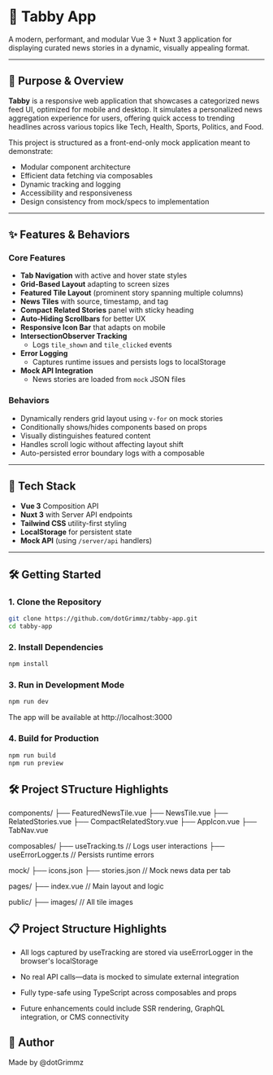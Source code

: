# 📰 Tabby App

A modern, performant, and modular Vue 3 + Nuxt 3 application for displaying curated news stories in a dynamic, visually appealing format.

---

## 🚀 Purpose & Overview

**Tabby** is a responsive web application that showcases a categorized news feed UI, optimized for mobile and desktop. It simulates a personalized news aggregation experience for users, offering quick access to trending headlines across various topics like Tech, Health, Sports, Politics, and Food.

This project is structured as a front-end-only mock application meant to demonstrate:

- Modular component architecture
- Efficient data fetching via composables
- Dynamic tracking and logging
- Accessibility and responsiveness
- Design consistency from mock/specs to implementation

---

## ✨ Features & Behaviors

### Core Features

- **Tab Navigation** with active and hover state styles
- **Grid-Based Layout** adapting to screen sizes
- **Featured Tile Layout** (prominent story spanning multiple columns)
- **News Tiles** with source, timestamp, and tag
- **Compact Related Stories** panel with sticky heading
- **Auto-Hiding Scrollbars** for better UX
- **Responsive Icon Bar** that adapts on mobile
- **IntersectionObserver Tracking**
  - Logs `tile_shown` and `tile_clicked` events
- **Error Logging**
  - Captures runtime issues and persists logs to localStorage
- **Mock API Integration**
  - News stories are loaded from `mock` JSON files

### Behaviors

- Dynamically renders grid layout using `v-for` on mock stories
- Conditionally shows/hides components based on props
- Visually distinguishes featured content
- Handles scroll logic without affecting layout shift
- Auto-persisted error boundary logs with a composable

---

## 🧪 Tech Stack

- **Vue 3** Composition API
- **Nuxt 3** with Server API endpoints
- **Tailwind CSS** utility-first styling
- **LocalStorage** for persistent state
- **Mock API** (using `/server/api` handlers)

---

## 🛠️ Getting Started

### 1. Clone the Repository

```bash
git clone https://github.com/dotGrimmz/tabby-app.git
cd tabby-app
```

### 2. Install Dependencies

```bash
npm install
```

### 3. Run in Development Mode

```bash
npm run dev
```

The app will be available at http://localhost:3000

### 4. Build for Production

```bash
npm run build
npm run preview
```

## 🛠️ Project STructure Highlights

components/
├── FeaturedNewsTile.vue
├── NewsTile.vue
├── RelatedStories.vue
├── CompactRelatedStory.vue
├── AppIcon.vue
├── TabNav.vue

composables/
├── useTracking.ts // Logs user interactions
├── useErrorLogger.ts // Persists runtime errors

mock/
├── icons.json
├── stories.json // Mock news data per tab

pages/
├── index.vue // Main layout and logic

public/
├── images/ // All tile images

## 📋 Project Structure Highlights

- All logs captured by useTracking are stored via useErrorLogger in the browser's localStorage

- No real API calls—data is mocked to simulate external integration

- Fully type-safe using TypeScript across composables and props

- Future enhancements could include SSR rendering, GraphQL integration, or CMS connectivity

## 👤 Author

Made by @dotGrimmz

